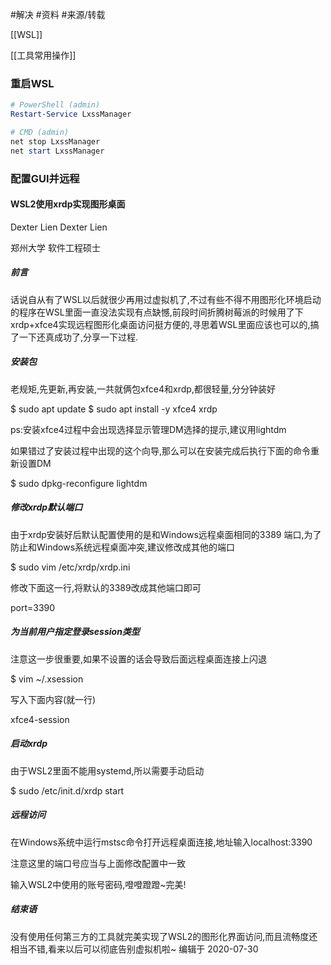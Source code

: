 

#解决 
#资料 
#来源/转载 


[[WSL]]

[[工具常用操作]]




### 重启WSL

```powershell
# PowerShell (admin)
Restart-Service LxssManager

# CMD (admin)
net stop LxssManager
net start LxssManager
```



### 配置GUI并远程





#### WSL2使用xrdp实现图形桌面

Dexter Lien
Dexter Lien

郑州大学 软件工程硕士

##### 前言

话说自从有了WSL以后就很少再用过虚拟机了,不过有些不得不用图形化环境启动的程序在WSL里面一直没法实现有点缺憾,前段时间折腾树莓派的时候用了下xrdp+xfce4实现远程图形化桌面访问挺方便的,寻思着WSL里面应该也可以的,搞了一下还真成功了,分享一下过程.

##### 安装包

老规矩,先更新,再安装,一共就俩包xfce4和xrdp,都很轻量,分分钟装好

$ sudo apt update
$ sudo apt install -y xfce4 xrdp

ps:安装xfce4过程中会出现选择显示管理DM选择的提示,建议用lightdm

如果错过了安装过程中出现的这个向导,那么可以在安装完成后执行下面的命令重新设置DM

$ sudo dpkg-reconfigure lightdm

##### 修改xrdp默认端口

由于xrdp安装好后默认配置使用的是和Windows远程桌面相同的3389 端口,为了防止和Windows系统远程桌面冲突,建议修改成其他的端口

$ sudo vim /etc/xrdp/xrdp.ini

修改下面这一行,将默认的3389改成其他端口即可

port=3390

##### 为当前用户指定登录session类型

注意这一步很重要,如果不设置的话会导致后面远程桌面连接上闪退

$ vim ~/.xsession

写入下面内容(就一行)

xfce4-session

##### 启动xrdp

由于WSL2里面不能用systemd,所以需要手动启动

$ sudo /etc/init.d/xrdp start

##### 远程访问

在Windows系统中运行mstsc命令打开远程桌面连接,地址输入localhost:3390

注意这里的端口号应当与上面修改配置中一致

输入WSL2中使用的账号密码,噔噔蹬蹬~完美!

##### 结束语

没有使用任何第三方的工具就完美实现了WSL2的图形化界面访问,而且流畅度还相当不错,看来以后可以彻底告别虚拟机啦~
编辑于 2020-07-30